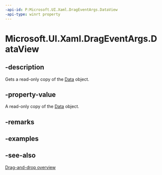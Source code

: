 ```yaml
---
-api-id: P:Microsoft.UI.Xaml.DragEventArgs.DataView
-api-type: winrt property
---
```


<!-- Property syntax
public Windows.ApplicationModel.DataTransfer.DataPackageView DataView { get; }
-->

# Microsoft.UI.Xaml.DragEventArgs.DataView

## -description
Gets a read-only copy of the [Data](drageventargs_data.md) object.

## -property-value
A read-only copy of the [Data](drageventargs_data.md) object.

## -remarks

## -examples

## -see-also

[Drag-and-drop overview](/windows/apps/design/input/drag-and-drop)
